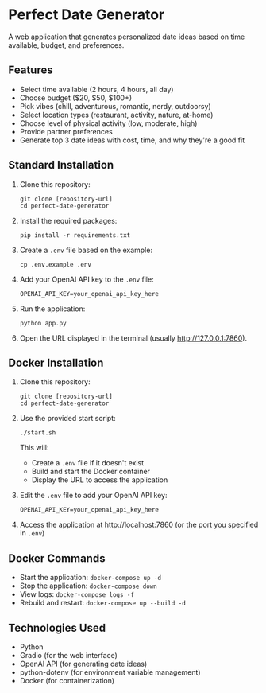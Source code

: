 # Perfect Date Generator

A web application that generates personalized date ideas based on time available, budget, and preferences.

## Features

- Select time available (2 hours, 4 hours, all day)
- Choose budget ($20, $50, $100+)
- Pick vibes (chill, adventurous, romantic, nerdy, outdoorsy)
- Select location types (restaurant, activity, nature, at-home)
- Choose level of physical activity (low, moderate, high)
- Provide partner preferences
- Generate top 3 date ideas with cost, time, and why they're a good fit

## Standard Installation

1. Clone this repository:
   ```
   git clone [repository-url]
   cd perfect-date-generator
   ```

2. Install the required packages:
   ```
   pip install -r requirements.txt
   ```

3. Create a `.env` file based on the example:
   ```
   cp .env.example .env
   ```

4. Add your OpenAI API key to the `.env` file:
   ```
   OPENAI_API_KEY=your_openai_api_key_here
   ```

5. Run the application:
   ```
   python app.py
   ```

6. Open the URL displayed in the terminal (usually http://127.0.0.1:7860).

## Docker Installation

1. Clone this repository:
   ```
   git clone [repository-url]
   cd perfect-date-generator
   ```

2. Use the provided start script:
   ```
   ./start.sh
   ```
   This will:
   - Create a `.env` file if it doesn't exist
   - Build and start the Docker container
   - Display the URL to access the application

3. Edit the `.env` file to add your OpenAI API key:
   ```
   OPENAI_API_KEY=your_openai_api_key_here
   ```

4. Access the application at http://localhost:7860 (or the port you specified in `.env`)

## Docker Commands

- Start the application: `docker-compose up -d`
- Stop the application: `docker-compose down`
- View logs: `docker-compose logs -f`
- Rebuild and restart: `docker-compose up --build -d`

## Technologies Used

- Python
- Gradio (for the web interface)
- OpenAI API (for generating date ideas)
- python-dotenv (for environment variable management)
- Docker (for containerization)